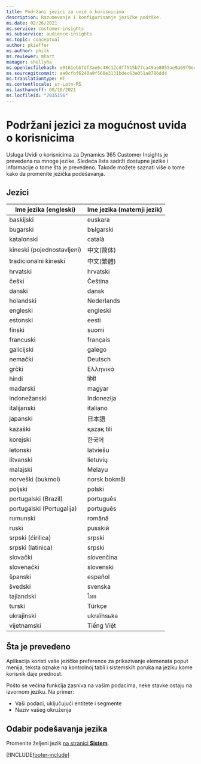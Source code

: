 ```yaml
---
title: Podržani jezici za uvid o korisnicima
description: Razumevanje i konfigurisanje jezičke podrške.
ms.date: 02/26/2021
ms.service: customer-insights
ms.subservice: audience-insights
ms.topic: conceptual
author: pkieffer
ms.author: philk
ms.reviewer: mhart
manager: shellyha
ms.openlocfilehash: e9161ebbfdf3ae6c48c12cdf7515b77ca49ae8055ae9a69f9ec314bc1247aeaf
ms.sourcegitcommit: aa0cfbf6240a9f560e3131bdec63e051a8786dd4
ms.translationtype: HT
ms.contentlocale: sr-Latn-RS
ms.lasthandoff: 08/10/2021
ms.locfileid: "7035156"
---
```

# <a name="supported-languages-for-audience-insights-capability"></a>Podržani jezici za mogućnost uvida o korisnicima

Usluga Uvidi o korisnicima za Dynamics 365 Customer Insights je prevedena na mnoge jezike. Sledeća lista sadrži dostupne jezike i informacije o tome šta je prevedeno. Takođe možete saznati više o tome kako da promenite jezička podešavanja. 

## <a name="languages"></a>Jezici

| Ime jezika (engleski)|  Ime jezika (maternji jezik) |
| ------------- | ------------- |
| baskijski | euskara |
| bugarski | bъlgarski |
| katalonski | català |
| kineski (pojednostavljeni) | 中文(简体) |
| tradicionalni kineski | 中文(繁體) |
| hrvatski | hrvatski |
| češki | Čeština |
| danski | dansk |
| holandski | Nederlands |
| engleski | engleski |
| estonski | eesti |
| finski | suomi |
| francuski | français |
| galicijski | galego |
| nemački | Deutsch |
| grčki | Ελληνικά |
| hindi | हिंदी |
| mađarski | magyar |
| indonežanski | Indonezija |
| italijanski | italiano |
| japanski | 日本語 |
| kazaški | қazaқ tіlі |
| korejski | 한국어 |
| letonski | latviešu |
| litvanski | lietuvių |
| malajski | Melayu |
| norveški (bukmol) | norsk bokmål |
| poljski | polski |
| portugalski (Brazil) | português |
| portugalski (Portugalija) | português |
| rumunski | română |
| ruski | pusskiй |
| srpski (ćirilica) | srpski |
| srpski (latinica) | srpski |
| slovački | slovenčina |
| slovenački | slovenski |
| španski | español |
| švedski | svenska |
| tajlandski | ไทย |
| turski | Türkçe |
| ukrajinski | ukraїnsьka |
| vijetnamski | Tiếng Việt |

## <a name="whats-translated"></a>Šta je prevedeno

Aplikacija koristi vaše jezičke preference za prikazivanje elemenata poput menija, teksta oznake na kontrolnoj tabli i sistemskih poruka na jeziku kome korisnik daje prednost.

Pošto se većina funkcija zasniva na vašim podacima, neke stavke ostaju na izvornom jeziku. Na primer:

- Vaši podaci, uključujući entitete i segmente
- Naziv vašeg okruženja

## <a name="choose-your-language-settings"></a>Odabir podešavanja jezika  

Promenite željeni jezik [ na stranici **Sistem**](system.md).


[!INCLUDE[footer-include](../includes/footer-banner.md)]